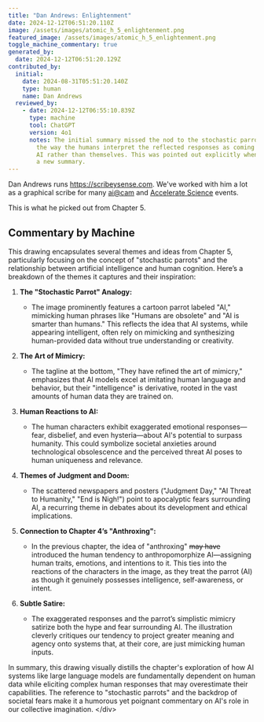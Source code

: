 ```yaml
---
title: "Dan Andrews: Enlightenment"
date: 2024-12-12T06:51:20.110Z
image: /assets/images/atomic_h_5_enlightenment.png
featured_image: /assets/images/atomic_h_5_enlightenment.png
toggle_machine_commentary: true
generated_by:
  date: 2024-12-12T06:51:20.129Z
contributed_by:
  initial:
    date: 2024-08-31T05:51:20.140Z
    type: human
    name: Dan Andrews
  reviewed_by:
    - date: 2024-12-12T06:55:10.839Z
      type: machine
      tool: ChatGPT
      version: 4o1
      notes: The initial summary missed the nod to the stochastic parrots paper and
        the way the humans interpret the reflected responses as coming from the
        AI rather than themselves. This was pointed out explicitly when creating
        a new summary.
---
```

Dan Andrews runs <https://scribeysense.com>. We've worked with him a lot as a graphical scribe for many [ai@cam](https://ai.cam.ac.uk) and [Accelerate Science](https://science.ai.cam.ac.uk) events.  

This is what he picked out from Chapter 5.

<div class="machine-commentary" markdown="1">

## Commentary by Machine

This drawing encapsulates several themes and ideas from Chapter 5, particularly focusing on the concept of "stochastic parrots" and the relationship between artificial intelligence and human cognition. Here’s a breakdown of the themes it captures and their inspiration:

1. **The "Stochastic Parrot" Analogy:**

   * The image prominently features a cartoon parrot labeled "AI," mimicking human phrases like "Humans are obsolete" and "AI is smarter than humans." This reflects the idea that AI systems, while appearing intelligent, often rely on mimicking and synthesizing human-provided data without true understanding or creativity.
2. **The Art of Mimicry:**

   * The tagline at the bottom, "They have refined the art of mimicry," emphasizes that AI models excel at imitating human language and behavior, but their "intelligence" is derivative, rooted in the vast amounts of human data they are trained on.
3. **Human Reactions to AI:**

   * The human characters exhibit exaggerated emotional responses—fear, disbelief, and even hysteria—about AI's potential to surpass humanity. This could symbolize societal anxieties around technological obsolescence and the perceived threat AI poses to human uniqueness and relevance.

4. **Themes of Judgment and Doom:**

   * The scattered newspapers and posters ("Judgment Day," "AI Threat to Humanity," "End is Nigh!") point to apocalyptic fears surrounding AI, a recurring theme in debates about its development and ethical implications.

5. **Connection to Chapter 4’s "Anthroxing":**

   * In the previous chapter, the idea of "anthroxing" ~~may have~~ introduced the human tendency to anthropomorphize AI—assigning human traits, emotions, and intentions to it. This ties into the reactions of the characters in the image, as they treat the parrot (AI) as though it genuinely possesses intelligence, self-awareness, or intent.

6. **Subtle Satire:**

   * The exaggerated responses and the parrot’s simplistic mimicry satirize both the hype and fear surrounding AI. The illustration cleverly critiques our tendency to project greater meaning and agency onto systems that, at their core, are just mimicking human inputs.

In summary, this drawing visually distills the chapter's exploration of how AI systems like large language models are fundamentally dependent on human data while eliciting complex human responses that may overestimate their capabilities. The reference to "stochastic parrots" and the backdrop of societal fears make it a humorous yet poignant commentary on AI's role in our collective imagination.
<﻿/div>